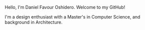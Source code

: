 Hello, I'm Daniel Favour Oshidero. Welcome to my GitHub!

I'm a design enthusiast with a Master's in Computer Science, and background in Architecture. 
